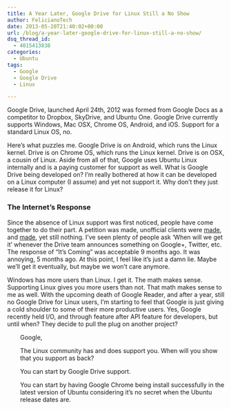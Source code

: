 ```yaml
---
title: A Year Later, Google Drive for Linux Still a No Show
author: FelicianoTech
date: 2013-05-20T21:40:02+00:00
url: /blog/a-year-later-google-drive-for-linux-still-a-no-show/
dsq_thread_id:
  - 4015413838
categories:
  - Ubuntu
tags:
  - Google
  - Google Drive
  - Linux

---
```

Google Drive, launched April 24th, 2012 was formed from Google Docs as a competitor to Dropbox, SkyDrive, and Ubuntu One. Google Drive currently supports Windows, Mac OSX, Chrome OS, Android, and iOS. Support for a standard Linux OS, no.<!--more-->

Here’s what puzzles me. Google Drive is on Android, which runs the Linux kernel. Drive is on Chrome OS, which runs the Linux kernel. Drive is on OSX, a cousin of Linux. Aside from all of that, Google uses Ubuntu Linux internally and is a paying customer for support as well. What is Google Drive being developed on? I&#8217;m really bothered at how it can be developed on a Linux computer (I assume) and yet not support it. Why don’t they just release it for Linux?

### The Internet’s Response

Since the absence of Linux support was first noticed, people have come together to do their part. A petition was made, unofficial clients were <a href="https://www.insynchq.com/" target="_blank">made</a>, and <a href="https://github.com/Grive/grive" target="_blank">made</a>, yet still nothing. I&#8217;ve seen plenty of people ask ‘When will we get it’ whenever the Drive team announces something on Google+, Twitter, etc. The response of “It’s Coming” was acceptable 9 months ago. It was annoying, 5 months ago. At this point, I feel like it’s just a damn lie. Maybe we’ll get it eventually, but maybe we won’t care anymore.

Windows has more users than Linux. I get it. The math makes sense. Supporting Linux gives you more users than not. That math makes sense to me as well. With the upcoming death of Google Reader, and after a year, still no Google Drive for Linux users, I’m starting to feel that Google is just giving a cold shoulder to some of their more productive users. Yes, Google recently held I/O, and through feature after API feature for developers, but until when? They decide to pull the plug on another project?

<p style="padding-left: 30px;">
  Google,
</p>

<p style="padding-left: 30px;">
  The Linux community has and does support you. When will you show that you support as back?
</p>

<p style="padding-left: 30px;">
  You can start by Google Drive support.
</p>

<p style="padding-left: 30px;">
  You can start by having Google Chrome being install successfully in the latest version of Ubuntu considering it’s no secret when the Ubuntu release dates are.
</p>
